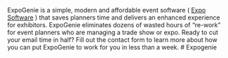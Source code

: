 ExpoGenie is a simple, modern and affordable event software (  <a href="https://expo-genie.com/" target="_blank">Expo Software</a> ) that saves planners time and delivers an enhanced experience for exhibitors. ExpoGenie eliminates dozens of wasted hours of “re-work” for event planners who are managing a trade show or expo. Ready to cut your email time in half? Fill out the contact form to learn more about how you can put ExpoGenie to work for you in less than a week. # Expogenie

